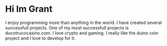 # Hi Im Grant
I enjoy programming more than anything in the world. I have created several successfull projects. One of my most successfull projects is ducotrucocasino.com. I love crypto and gaming. I really like the duino coin project and I love to develop for it.
